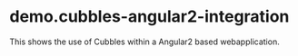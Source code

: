 # demo.cubbles-angular2-integration
This shows the use of Cubbles within a Angular2 based webapplication.
